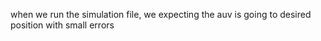 when we run the simulation file, we expecting the auv is going to desired position with small errors
